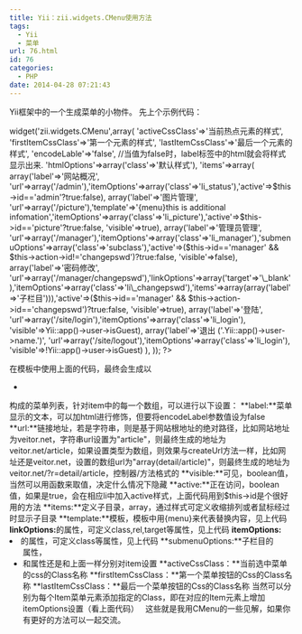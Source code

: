 ```yaml
---
title: Yii：zii.widgets.CMenu使用方法
tags:
  - Yii
  - 菜单
url: 76.html
id: 76
categories:
  - PHP
date: 2014-04-28 07:21:43
---
```


Yii框架中的一个生成菜单的小物件。 先上个示例代码：

<?php
$this->widget('zii.widgets.CMenu',array(
    'activeCssClass'=>'当前热点元素的样式',
    'firstItemCssClass'=>'第一个元素的样式',
    'lastItemCssClass'=>'最后一个元素的样式',
    'encodeLable'=>'false',  //当值为false时，label标签中的html就会将样式显示出来.
    'htmlOptions'=>array('class'=>'默认样式'),
    'items'=>array(
        array('label'=>'网站概况', 'url'=>array('/admin'),'itemOptions'=>array('class'=>'li_status'),'active'=>$this->id=='admin'?true:false),
        array('label'=>'图片管理', 'url'=>array('/picture'),'template'=>'{menu}<span>this is additional infomation</span>','itemOptions'=>array('class'=>'li_picture'),'active'=>$this->id=='picture'?true:false, 'visible'=>true),
        array('label'=>'管理员管理', 'url'=>array('/manager'),'itemOptions'=>array('class'=>'li_manager'),'submenuOptions'=>array('class'=>'subclass'),'active'=>($this->id=='manager' && $this->action->id!='changepswd')?true:false, 'visible'=>false),
        array('label'=>'密码修改', 'url'=>array('/manager/changepswd'),'linkOptions'=>array('target'=>'\_blank'),'itemOptions'=>array('class'=>'li\_changepswd'),'items'=>array(array('label'=>'子栏目'))),'active'=>($this->id=='manager' && $this->action->id=='changepswd')?true:false, 'visible'=>true),
        array('label'=>'登陆', 'url'=>array('/site/login'),'itemOptions'=>array('class'=>'li_login'), 'visible'=>Yii::app()->user->isGuest),
        array('label'=>'退出 ('.Yii::app()->user->name.')', 'url'=>array('/site/logout'),'itemOptions'=>array('class'=>'li_login'), 'visible'=>!Yii::app()->user->isGuest)
    ),
));
?>

在模板中使用上面的代码，最终会生成以<ul><li></li></ul>构成的菜单列表，针对item中的每一个数组，可以进行以下设置： **label:**菜单显示的文本，可以加html进行修饰，但要将encodeLabel参数值设为false **url:**链接地址，若是字符串，则是基于网站根地址的绝对路径，比如网站地址为veitor.net，字符串url设置为"article"，则最终生成的地址为veitor.net/article，如果设置类型为数组，则效果与createUrl方法一样，比如网址还是veitor.net，设置的数组url为"array(detail/article)"，则最终生成的地址为veitor.net/?r=detail/article，控制器/方法格式的 **visible:**可见，boolean值，当然可以用函数来取值，决定什么情况下隐藏 **active:**正在访问，boolean值，如果是true，会在相应li中加入active样式，上面代码用到$this->id是个很好用的方法 **items:**定义子目录，array，通过样式可定义收缩排列或者鼠标经过时显示子目录 **template:**模板，模板中用{menu}来代表替换内容，见上代码 **linkOptions:**<a>的属性，可定义class,rel,target等属性，见上代码 **itemOptions:**<li>的属性，可定义class等属性，见上代码 **submenuOptions:**子栏目的<ul>属性，<li>和<a>属性还是和上面一样分别对item设置 **activeCssClass：**当前选中菜单的css的Class名称 **firstItemCssClass：**第一个菜单按钮的Css的Class名称 **lastItemCssClass：**最后一个菜单按钮的Css的Class名称 当然可以分别为每个Item菜单元素添加指定的Class，即在对应的Item元素上增加itemOptions设置（看上面代码）   这些就是我用CMenu的一些见解，如果你有更好的方法可以一起交流。